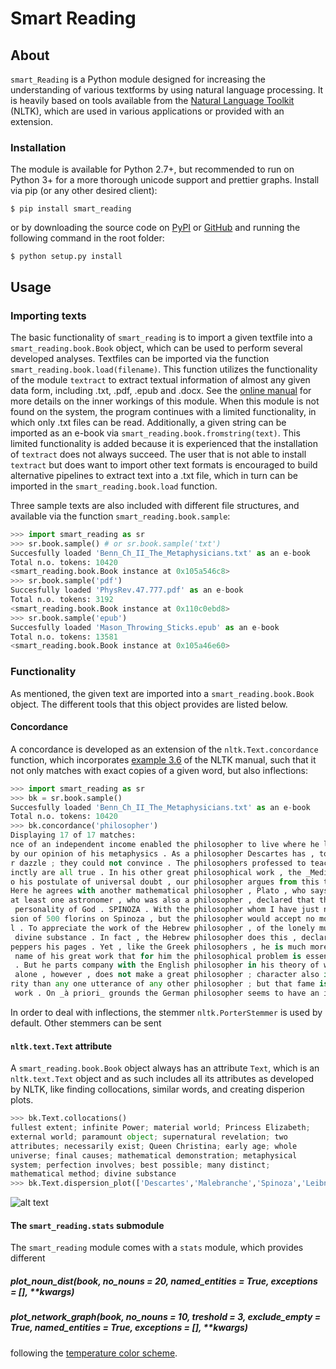 # Smart Reading

## About

`smart_Reading` is a Python module designed for increasing the understanding of various textforms by using natural language processing. It is heavily based on tools available from the [Natural Language Toolkit](https://www.nltk.org) (NLTK), which are used in various applications or provided with an extension.

### Installation

The module is available for Python 2.7+, but recommended to run on Python 3+ for a more thorough unicode support and prettier graphs. Install via pip (or any other desired client):
```
$ pip install smart_reading
```
or by downloading the source code on [PyPI](https://pypi.org/project/smart-reading/) or [GitHub](https://github.com/andredelft/smart_reading) and running the following command in the root folder:
```
$ python setup.py install
```
## Usage

### Importing texts

The basic functionality of `smart_reading` is to import a given textfile into a `smart_reading.book.Book` object, which can be used to perform several developed analyses. Textfiles can be imported via the function `smart_reading.book.load(filename)`. This function utilizes the functionality of the module `textract` to extract textual information of almost any given data form, including .txt, .pdf, .epub and .docx. See the [online manual](https://textract.readthedocs.io/en/stable/) for more details on the inner workings of this module. When this module is not found on the system, the program continues with a limited functionality, in which only .txt files can be read. Additionally, a given string can be imported as an e-book via `smart_reading.book.fromstring(text)`. This limited functionality is added because it is experienced that the installation of `textract` does not always succeed. The user that is not able to install `textract` but does want to import other text formats is encouraged to build alternative pipelines to extract text into a .txt file, which in turn can be imported in the `smart_reading.book.load` function.

Three sample texts are also included with different file structures, and available via the function `smart_reading.book.sample`:
```python
>>> import smart_reading as sr
>>> sr.book.sample() # or sr.book.sample('txt')
Succesfully loaded 'Benn_Ch_II_The_Metaphysicians.txt' as an e-book
Total n.o. tokens: 10420
<smart_reading.book.Book instance at 0x105a546c8>
>>> sr.book.sample('pdf')
Succesfully loaded 'PhysRev.47.777.pdf' as an e-book
Total n.o. tokens: 3192
<smart_reading.book.Book instance at 0x110c0ebd8>
>>> sr.book.sample('epub')
Succesfully loaded 'Mason_Throwing_Sticks.epub' as an e-book
Total n.o. tokens: 13581
<smart_reading.book.Book instance at 0x105a46e60>
```
### Functionality

As mentioned, the given text are imported into a `smart_reading.book.Book` object. The different tools that this object provides are listed below.

#### Concordance

A concordance is developed as an extension of the `nltk.Text.concordance` function, which incorporates [example 3.6](http://www.nltk.org/book/ch03.html#code-stemmer-indexing) of the NLTK manual, such that it not only matches with exact copies of a given word, but also inflections:
```python
>>> import smart_reading as sr
>>> bk = sr.book.sample()
Succesfully loaded 'Benn_Ch_II_The_Metaphysicians.txt' as an e-book
Total n.o. tokens: 10420
>>> bk.concordance('philosopher')
Displaying 17 of 17 matches:
nce of an independent income enabled the philosopher to live where he liked ; and
by our opinion of his metaphysics . As a philosopher Descartes has , to begin wit
r dazzle ; they could not convince . The philosophers professed to teach truth ; 
inctly are all true . In his other great philosophical work , the _Meditations_ ,
o his postulate of universal doubt , our philosopher argues from this to an imper
Here he agrees with another mathematical philosopher , Plato , who says the same 
at least one astronomer , who was also a philosopher , declared that the ultimate
 personality of God . SPINOZA . With the philosopher whom I have just named we co
sion of 500 florins on Spinoza , but the philosopher would accept no more than 30
l . To appreciate the work of the Hebrew philosopher , of the lonely muser , bred
 divine substance . In fact , the Hebrew philosopher does this , declaring boldly
peppers his pages . Yet , like the Greek philosophers , he is much more modern , 
 name of his great work that for him the philosophical problem is essentially a p
 . But he parts company with the English philosopher in his theory of what it mea
 alone , however , does not make a great philosopher ; character also is required
rity than any one utterance of any other philosopher ; but that fame is due to th
 work . On _à priori_ grounds the German philosopher seems to have an incontrover
```
In order to deal with inflections, the stemmer `nltk.PorterStemmer` is used by default. Other stemmers can be sent 

#### `nltk.text.Text` attribute

A `smart_reading.book.Book` object always has an attribute `Text`, which is an `nltk.text.Text` object and as such includes all its attributes as developed by NLTK, like finding collocations, similar words, and creating disperion plots.
```python
>>> bk.Text.collocations()
fullest extent; infinite Power; material world; Princess Elizabeth;
external world; paramount object; supernatural revelation; two
attributes; necessarily exist; Queen Christina; early age; whole
universe; final causes; mathematical demonstration; metaphysical
system; perfection involves; best possible; many distinct;
mathematical method; divine substance
>>> bk.Text.dispersion_plot(['Descartes','Malebranche','Spinoza','Leibniz'])
```
![alt text](https://i.imgur.com/TgGu656.png "Lexical Dispersion Plot")

#### The `smart_reading.stats` submodule

The `smart_reading` module comes with a `stats` module, which provides different 

##### plot_noun_dist(book, no_nouns = 20, named_entities = True, exceptions = [], **kwargs)



##### plot_network_graph(book, no_nouns = 10, treshold = 3, exclude_empty = True, named_entities = True, exceptions = [], **kwargs)

following the [temperature color scheme](https://en.wikipedia.org/wiki/Color_temperature).

